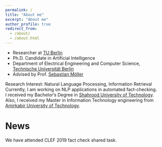 ```yaml
---
permalink: /
title: "About me"
excerpt: "About me"
author_profile: true
redirect_from: 
  - /about/
  - /about.html
---
```


- Researcher at [TU Berlin](https://www.tu-berlin.de/)
- Ph.D. Candidate in Artificial Intelligence
- Department of Electrical Engineering and Computer Science, [Technische Universität Berlin](https://www.tu-berlin.de/)
- Advised by Prof. [Sebastian Möller](https://www.qu.tu-berlin.de/menue/team/professur/)


Research Interest: Natural Language Processing, Information Retrieval <br/>
Currently, I am working on NLP applications in automated fact-checking.  <br/>
I received my Bachelor’s Degree in [Shahrood University of Technology](http://shahroodut.ac.ir/en/). Also, I received my Master in Information Technology engineering from [Amirkabir University of Technology](http://aut.ac.ir/aut/).<br/> 
 


News
======
We have attended CLEF 2019 fact check shared task. 
